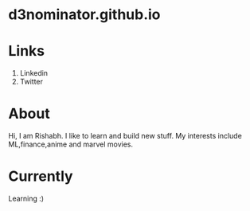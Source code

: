 # d3nominator.github.io
# Links 
  1. Linkedin
  2. Twitter

#  About
  Hi, I am Rishabh. I like to learn and build new stuff. My interests include ML,finance,anime and marvel movies.

#  Currently
  Learning :)
